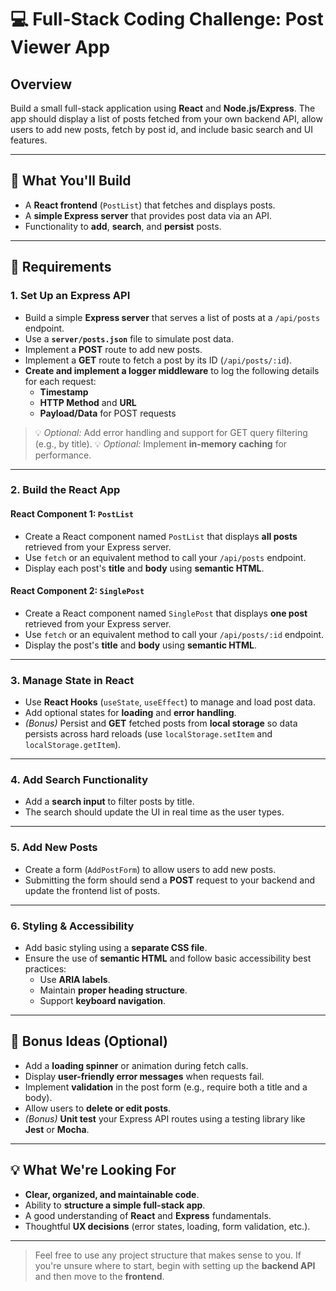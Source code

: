 # 💻 Full-Stack Coding Challenge: Post Viewer App

## Overview

Build a small full-stack application using **React** and **Node.js/Express**. The app should display a list of posts fetched from your own backend API, allow users to add new posts, fetch by post id, and include basic search and UI features.

---

## 🧠 What You'll Build

- A **React frontend** (`PostList`) that fetches and displays posts.
- A **simple Express server** that provides post data via an API.
- Functionality to **add**, **search**, and **persist** posts.

---

## 🧩 Requirements

### 1. Set Up an Express API

- Build a simple **Express server** that serves a list of posts at a `/api/posts` endpoint.
- Use a **`server/posts.json`** file to simulate post data.
- Implement a **POST** route to add new posts.
- Implement a **GET** route to fetch a post by its ID (`/api/posts/:id`).
- **Create and implement a logger middleware** to log the following details for each request:
  - **Timestamp**
  - **HTTP Method** and **URL**
  - **Payload/Data** for POST requests

> 💡 _Optional:_ Add error handling and support for GET query filtering (e.g., by title).
> 💡 _Optional:_ Implement **in-memory caching** for performance.

---

### 2. Build the React App

#### React Component 1: `PostList`

- Create a React component named `PostList` that displays **all posts** retrieved from your Express server.
- Use `fetch` or an equivalent method to call your `/api/posts` endpoint.
- Display each post's **title** and **body** using **semantic HTML**.

#### React Component 2: `SinglePost`

- Create a React component named `SinglePost` that displays **one post** retrieved from your Express server.
- Use `fetch` or an equivalent method to call your `/api/posts/:id` endpoint.
- Display the post's **title** and **body** using **semantic HTML**.

---

### 3. Manage State in React

- Use **React Hooks** (`useState`, `useEffect`) to manage and load post data.
- Add optional states for **loading** and **error handling**.
- _(Bonus)_ Persist and **GET** fetched posts from **local storage** so data persists across hard reloads (use `localStorage.setItem` and `localStorage.getItem`).

---

### 4. Add Search Functionality

- Add a **search input** to filter posts by title.
- The search should update the UI in real time as the user types.

---

### 5. Add New Posts

- Create a form (`AddPostForm`) to allow users to add new posts.
- Submitting the form should send a **POST** request to your backend and update the frontend list of posts.

---

### 6. Styling & Accessibility

- Add basic styling using a **separate CSS file**.
- Ensure the use of **semantic HTML** and follow basic accessibility best practices:
  - Use **ARIA labels**.
  - Maintain **proper heading structure**.
  - Support **keyboard navigation**.

---

## 🚀 Bonus Ideas (Optional)

- Add a **loading spinner** or animation during fetch calls.
- Display **user-friendly error messages** when requests fail.
- Implement **validation** in the post form (e.g., require both a title and a body).
- Allow users to **delete or edit posts**.
- _(Bonus)_ **Unit test** your Express API routes using a testing library like **Jest** or **Mocha**.

---

## 💡 What We're Looking For

- **Clear, organized, and maintainable code**.
- Ability to **structure a simple full-stack app**.
- A good understanding of **React** and **Express** fundamentals.
- Thoughtful **UX decisions** (error states, loading, form validation, etc.).

---

> Feel free to use any project structure that makes sense to you. If you're unsure where to start, begin with setting up the **backend API** and then move to the **frontend**.
